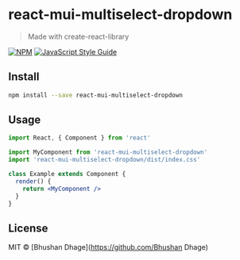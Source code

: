# react-mui-multiselect-dropdown

> Made with create-react-library

[![NPM](https://img.shields.io/npm/v/react-mui-multiselect-dropdown.svg)](https://www.npmjs.com/package/react-mui-multiselect-dropdown) [![JavaScript Style Guide](https://img.shields.io/badge/code_style-standard-brightgreen.svg)](https://standardjs.com)

## Install

```bash
npm install --save react-mui-multiselect-dropdown
```

## Usage

```jsx
import React, { Component } from 'react'

import MyComponent from 'react-mui-multiselect-dropdown'
import 'react-mui-multiselect-dropdown/dist/index.css'

class Example extends Component {
  render() {
    return <MyComponent />
  }
}
```

## License

MIT © [Bhushan Dhage](https://github.com/Bhushan Dhage)
